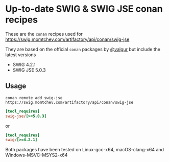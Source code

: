# Up-to-date SWIG & SWIG JSE conan recipes

These are the `conan` recipes used for https://swig.momtchev.com/artifactory/api/conan/swig-jse

They are based on the official `conan` packages by [@valgur](https://github.com/conan-io/conan-center-index/pull/19058) but include the latest versions

* SWIG 4.2.1
* SWIG JSE 5.0.3

## Usage

```
conan remote add swig-jse https://swig.momtchev.com/artifactory/api/conan/swig-jse
```

```ini
[tool_requires]
swig-jse/[>=5.0.3]
```

or

```ini
[tool_requires]
swig/[>=4.2.1]
```

Both packages have been tested on Linux-gcc-x64, macOS-clang-x64 and Windows-MSVC-MSYS2-x64
